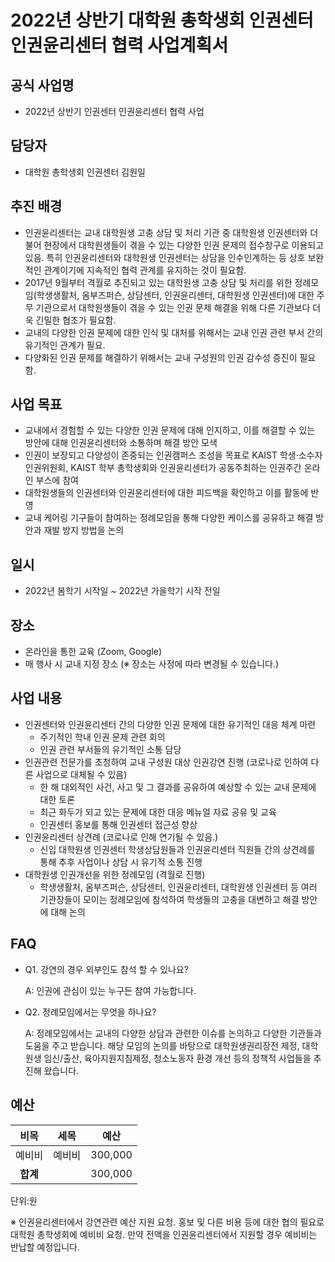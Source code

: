 2022년 상반기 대학원 총학생회 인권센터 인권윤리센터 협력 사업계획서
===

## 공식 사업명
- 2022년 상반기 인권센터 인권윤리센터 협력 사업

## 담당자
- 대학원 총학생회 인권센터 김원일

## 추진 배경
- 인권윤리센터는 교내 대학원생 고충 상담 및 처리 기관 중 대학원생 인권센터와 더불어 현장에서 대학원생들이 겪을 수 있는 다양한 인권 문제의 접수창구로 이용되고 있음. 특히 인권윤리센터와 대학원생 인권센터는 상담을 인수인계하는 등 상호 보완적인 관계이기에 지속적인 협력 관계를 유지하는 것이 필요함. 
- 2017년 9월부터 격월로 추진되고 있는 대학원생 고충 상담 및 처리를 위한 정례모임(학생생활처, 옴부즈퍼슨, 상담센터, 인권윤리센터, 대학원생 인권센터)에 대한 주무 기관으로서 대학원생들이 겪을 수 있는 인권 문제 해결을 위해 다른 기관보다 더욱 긴밀한 협조가 필요함.
- 교내의 다양한 인권 문제에 대한 인식 및 대처를 위해서는 교내 인권 관련 부서 간의 유기적인 관계가 필요.
- 다양화된 인권 문제를 해결하기 위해서는 교내 구성원의 인권 감수성 증진이 필요함.

## 사업 목표
-  교내에서 경험할 수 있는 다양한 인권 문제에 대해 인지하고, 이를 해결할 수 있는 방안에 대해 인권윤리센터와 소통하며 해결 방안 모색
-  인권이 보장되고 다양성이 존중되는 인권캠퍼스 조성을 목표로 KAIST 학생·소수자 인권위원회, KAIST 학부 총학생회와 인권윤리센터가 공동주최하는 인권주간 온라인 부스에 참여  
-  대학원생들의 인권센터와 인권윤리센터에 대한 피드백을 확인하고 이를 활동에 반영
-  교내 케어링 기구들이 참여하는 정례모임을 통해 다양한 케이스를 공유하고 해결 방안과 재발 방지 방법을 논의

## 일시
- 2022년 봄학기 시작일 ~ 2022년 가을학기 시작 전일

## 장소
- 온라인을 통한 교육 (Zoom, Google)
- 매 행사 시 교내 지정 장소 (※ 장소는 사정에 따라 변경될 수 있습니다.)

## 사업 내용
- 인권센터와 인권윤리센터 간의 다양한 인권 문제에 대한 유기적인 대응 체계 마련 
	- 주기적인 학내 인권 문제 관련 회의 
	- 인권 관련 부서들의 유기적인 소통 담당
- 인권관련 전문가를 초청하여 교내 구성원 대상 인권강연 진행 (코로나로 인하여 다른 사업으로 대체될 수 있음)
	- 한 해 대외적인 사건, 사고 및 그 결과를 공유하여 예상할 수 있는 교내 문제에 대한 토론 
	- 최근 화두가 되고 있는 문제에 대한 대응 메뉴얼 자료 공유 및 교육 
	- 인권센터 홍보를 통해 인권센터 접근성 향상
- 인권윤리센터 상견례 (코로나로 인해 연기될 수 있음.) 
	- 신입 대학원생 인권센터 학생상담원들과 인권윤리센터 직원들 간의 상견례를 통해 추후 사업이나 상담 시 유기적 소통 진행
-  대학원생 인권개선을 위한 정례모임 (격월로 진행) 
	- 학생생활처, 옴부즈퍼슨, 상담센터, 인권윤리센터, 대학원생 인권센터 등 여러 기관장들이 모이는 정례모임에 참석하여 학생들의 고충을 대변하고 해결 방안에 대해 논의



## FAQ
- Q1. 강연의 경우 외부인도 참석 할 수 있나요?
	
	A: 인권에 관심이 있는 누구든 참여 가능합니다. 
	
- Q2. 정례모임에서는 무엇을 하나요?

	A: 정례모임에서는 교내의 다양한 상담과 관련한 이슈를 논의하고 다양한 기관들과 도움을 주고 받습니다. 해당 모임의 논의를 바탕으로 대학원생권리장전 제정, 대학원생 임신/출산, 육아지원지침제정, 청소노동자 환경 개선 등의 정책적 사업들을 추진해 왔습니다.


## 예산

|  **비목** |   **세목**   | **예산** |
|:----------:|:------------:|:--------:|
| 예비비  | 예비비 | 300,000 |
|   **합계**  |              |    300,000    |

단위:원

※ 인권윤리센터에서 강연관련 예산 지원 요청. 홍보 및 다른 비용 등에 대한 협의 필요로 대학원 총학생회에 예비비 요청. 만약 전액을 인권윤리센터에서 지원할 경우 예비비는 반납할 예정입니다.



